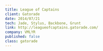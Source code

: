 ```yaml
---
title: League of Captains
client: Gatorade
date: 2014/07/21
tech: Jade, Stylus, Backbone, Grunt
link: http://leagueofcaptains.gatorade.com/
company: VMLYR
published: false
class: gatorade
---
```

